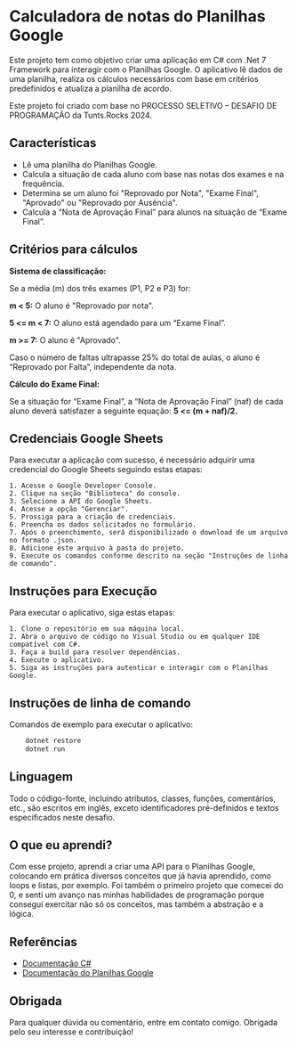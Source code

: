 
# Calculadora de notas do Planilhas Google

Este projeto tem como objetivo criar uma aplicação em C# com .Net 7 Framework para interagir com o Planilhas Google. O aplicativo lê dados de uma planilha, realiza os cálculos necessários com base em critérios predefinidos e atualiza a planilha de acordo.

Este projeto foi criado com base no PROCESSO SELETIVO – DESAFIO DE PROGRAMAÇÃO da Tunts.Rocks 2024.

## Características

- Lê uma planilha do Planilhas Google.
- Calcula a situação de cada aluno com base nas notas dos exames e na frequência.
- Determina se um aluno foi "Reprovado por Nota", "Exame Final", "Aprovado" ou "Reprovado por Ausência".
- Calcula a “Nota de Aprovação Final” para alunos na situação de “Exame Final”.

## Critérios para cálculos
**Sistema de classificação:**

Se a média (m) dos três exames (P1, P2 e P3) for:

**m < 5:** O aluno é "Reprovado por nota".

**5 <= m < 7:** O aluno está agendado para um “Exame Final”.

**m >= 7:** O aluno é "Aprovado".

Caso o número de faltas ultrapasse 25% do total de aulas, o aluno é “Reprovado por Falta”, independente da nota.

**Cálculo do Exame Final:**

Se a situação for “Exame Final”, a “Nota de Aprovação Final” (naf) de cada aluno deverá satisfazer a seguinte equação: **5 <= (m + naf)/2.**

## Credenciais Google Sheets
Para executar a aplicação com sucesso, é necessário adquirir uma credencial do Google Sheets seguindo estas etapas:

    1. Acesse o Google Developer Console.
    2. Clique na seção "Biblioteca" do console.
    3. Selecione a API do Google Sheets.
    4. Acesse a opção "Gerenciar".
    5. Prossiga para a criação de credenciais.
    6. Preencha os dados solicitados no formulário.
    7. Após o preenchimento, será disponibilizado o download de um arquivo no formato .json.
    8. Adicione este arquivo à pasta do projeto.
    9. Execute os comandos conforme descrito na seção "Instruções de linha de comando".

## Instruções para Execução

Para executar o aplicativo, siga estas etapas:

    1. Clone o repositório em sua máquina local.
    2. Abra o arquivo de código no Visual Studio ou em qualquer IDE compatível com C#.
    3. Faça a build para resolver dependências.
    4. Execute o aplicativo.
    5. Siga as instruções para autenticar e interagir com o Planilhas Google.

## Instruções de linha de comando
Comandos de exemplo para executar o aplicativo:

```bash
    dotnet restore
    dotnet run
```
    
## Linguagem

Todo o código-fonte, incluindo atributos, classes, funções, comentários, etc., são escritos em inglês, exceto identificadores pré-definidos e textos especificados neste desafio.


## O que eu aprendi?


Com esse projeto, aprendi a criar uma API para o Planilhas Google, colocando em prática diversos conceitos que já havia aprendido, como loops e listas, por exemplo. Foi também o primeiro projeto que comecei do 0, e senti um avanço nas minhas habilidades de programação porque consegui exercitar não só os conceitos, mas também a abstração e a lógica.


## Referências

 - [Documentação C#](https://learn.microsoft.com/pt-br/dotnet/csharp/)
 - [Documentação do Planilhas Google](https://developers.google.com/sheets/api/guides/concepts?hl=pt-br)



## Obrigada

Para qualquer dúvida ou comentário, entre em contato comigo. Obrigada pelo seu interesse e contribuição!
